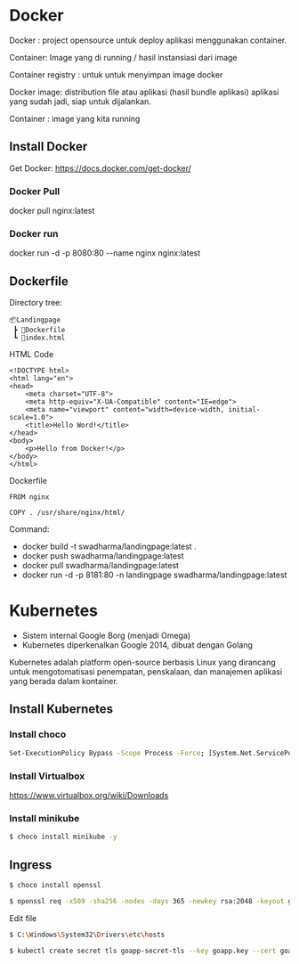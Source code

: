 # Docker
Docker : project opensource untuk deploy aplikasi menggunakan container.

Container: Image yang di running / hasil instansiasi dari image

Container registry : untuk untuk menyimpan image docker

Docker image: distribution file atau aplikasi (hasil bundle aplikasi) aplikasi yang sudah jadi, siap untuk dijalankan.

Container : image yang kita running

## Install Docker
Get Docker: https://docs.docker.com/get-docker/

### Docker Pull
docker pull nginx:latest

### Docker run
docker run -d -p 8080:80 --name nginx nginx:latest

## Dockerfile
Directory tree:

```
📦Landingpage
 ┣ 📜Dockerfile
 ┗ 📜index.html
```

HTML Code
```
<!DOCTYPE html>
<html lang="en">
<head>
    <meta charset="UTF-8">
    <meta http-equiv="X-UA-Compatible" content="IE=edge">
    <meta name="viewport" content="width=device-width, initial-scale=1.0">
    <title>Hello Word!</title>
</head>
<body>
    <p>Hello from Docker!</p>
</body>
</html>
```

Dockerfile
```
FROM nginx

COPY . /usr/share/nginx/html/
```

Command:
- docker build -t swadharma/landingpage:latest .
- docker push swadharma/landingpage:latest
- docker pull swadharma/landingpage:latest
- docker run -d -p 8181:80 -n landingpage swadharma/landingpage:latest

# Kubernetes
- Sistem internal Google Borg (menjadi Omega)
- Kubernetes diperkenalkan Google 2014, dibuat dengan Golang

Kubernetes adalah platform open-source berbasis Linux yang dirancang untuk
mengotomatisasi penempatan, penskalaan, dan manajemen aplikasi yang berada dalam kontainer.


## Install Kubernetes

### Install choco
```bash
Set-ExecutionPolicy Bypass -Scope Process -Force; [System.Net.ServicePointManager]::SecurityProtocol = [System.Net.ServicePointManager]::SecurityProtocol -bor 3072; iex ((New-Object System.Net.WebClient).DownloadString('https://chocolatey.org/install.ps1'))
```

### Install Virtualbox
https://www.virtualbox.org/wiki/Downloads

### Install minikube
```bash
$ choco install minikube -y
```

## Ingress
```bash
$ choco install openssl
```

```bash
$ openssl req -x509 -sha256 -nodes -days 365 -newkey rsa:2048 -keyout goapp.key -out goapp.crt
```

Edit file
```bash
$ C:\Windows\System32\Drivers\etc\hosts
```

```bash
$ kubectl create secret tls goapp-secret-tls --key goapp.key --cert goapp.crt
```

